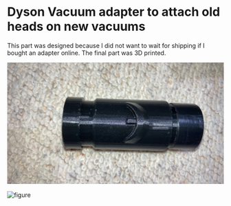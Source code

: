 # Dyson Vacuum adapter to attach old heads on new vacuums
This part was designed because I did not want to wait for shipping if I bought an adapter online.
The final part was 3D printed.

![figure](https://github.com/swizzyD/dyson-vacuum-adapter/blob/main/images/adapter_photo.jpg?raw=true)


![figure](https://github.com/swizzyD/dyson-vacuum-adapter/blob/main/images/attaching.gif?raw=true)


